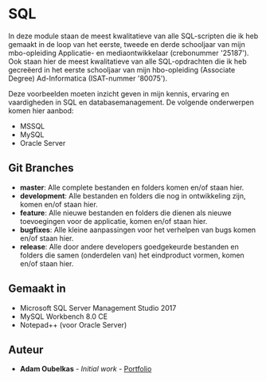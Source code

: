 # SQL

In deze module staan de meest kwalitatieve van alle SQL-scripten die ik heb gemaakt in de loop van het eerste, tweede en derde schooljaar van mijn mbo-opleiding Applicatie- en mediaontwikkelaar (crebonummer '25187').
Ook staan hier de meest kwalitatieve van alle SQL-opdrachten die ik heb gecreëerd in het eerste schooljaar van mijn hbo-opleiding (Associate Degree) Ad-Informatica (ISAT-nummer '80075').

Deze voorbeelden moeten inzicht geven in mijn kennis, ervaring en vaardigheden in SQL en databasemanagement.
De volgende onderwerpen komen hier aanbod:
* MSSQL
* MySQL
* Oracle Server

## Git Branches

* **master**: Alle complete bestanden en folders komen en/of staan hier.  
* **development**: Alle bestanden en folders die nog in ontwikkeling zijn, komen en/of staan hier.  
* **feature**: Alle nieuwe bestanden en folders die dienen als nieuwe toevoegingen voor de applicatie, komen en/of staan hier.    
* **bugfixes**: Alle kleine aanpassingen voor het verhelpen van bugs komen en/of staan hier.  
* **release**: Alle door andere developers goedgekeurde bestanden en folders die samen (onderdelen van) het eindproduct vormen, komen en/of staan hier.  

## Gemaakt in

* Microsoft SQL Server Management Studio 2017
* MySQL Workbench 8.0 CE
* Notepad++ (voor Oracle Server)

## Auteur

* **Adam Oubelkas** - *Initial work* - [Portfolio](https://github.com/Adstu2150912/MyPortfolio)